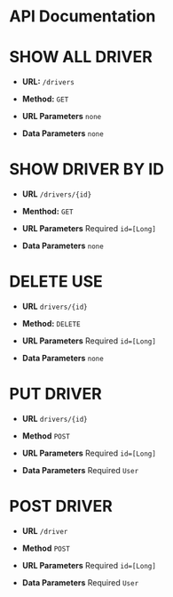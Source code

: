 # API Documentation

# SHOW ALL DRIVER

* **URL:**
`/drivers`

* **Method:**
`GET` 

* **URL Parameters**
 `none`

* **Data Parameters**
`none`


# SHOW DRIVER BY ID

* **URL**
`/drivers/{id}`

* **Menthod:**
`GET`

* **URL Parameters**
Required
`id=[Long]`

* **Data Parameters**
`none`

# DELETE USE

* **URL**
`drivers/{id}`

* **Method:**
`DELETE`

* **URL Parameters**
Required
`id=[Long]`

* **Data Parameters**
`none`

# PUT DRIVER

* **URL**
`drivers/{id}`

* **Method**
`POST`

* **URL Parameters**
Required
`id=[Long]`

* **Data Parameters**
Required
`User`

# POST DRIVER

* **URL**
`/driver`

* **Method**
`POST`

* **URL Parameters**
Required
`id=[Long]`

* **Data Parameters**
Required
`User`
